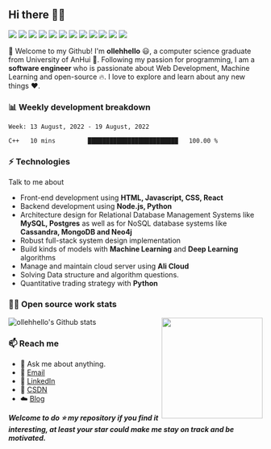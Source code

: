 ## Hi there 👋🤓
 <p>
  <img src="http://views.whatilearened.today/views/github/ollehhello/views.svg"/>
  <a href="https://github.com/ollehhello/"><img src="https://img.shields.io/github/followers/ollehhello?color=%234CC61E&label=GitHub%20Followers%20%3A"/></a>
  <a href="https://github.com/ollehhello/"><img src="https://badges.frapsoft.com/os/v2/open-source.svg?v=103"/></a>
  <a href="mailto:lovesc21314@163.com"><img src="https://img.shields.io/badge/Ask%20me-anything-1abc9c.svg"/></a>
  <a href="https://reactjs.org"><img src="https://img.shields.io/badge/Front End-ReactJS-42b883"/></a>
  <a href="https://nodejs.org"><img src="https://img.shields.io/badge/Back End-Node.js-f55247"/></a>
  <a href="https://www.mongodb.com"><img src="https://img.shields.io/badge/Database-MongoDB-orange"/></a>
  <a href="https://shields.io/"><img src="https://img.shields.io/badge/badges-awesome-green.svg"/></a>
  <a href=""><img src="https://img.shields.io/badge/LinkedIn-contact%20me-blue"></a>
  <a href=""><img src="https://img.shields.io/badge/Blog-CSDN-red"></a>
  <img src="https://img.shields.io/website?label=Website%20status%20%3A&url=https%3A%2F%2Fdaniels-roth-stan.fr%2F"/>
  <img src="https://wakatime.com/badge/user/04fad647-85e3-4110-9368-df2e75865242.svg"/>
 </p>

🎉 Welcome to my Github! I'm **ollehhello** 😃, a computer science graduate from University of AnHui 🏫.
Following my passion for programming, I am a **software engineer** who is passionate about Web Development, Machine Learning and open-source 🔥. 
I love to explore and learn about any new things ❤️.

### 📊 Weekly development breakdown
<!--START_SECTION:waka-->
```text
Week: 13 August, 2022 - 19 August, 2022

C++   10 mins         █████████████████████████   100.00 % 
```
<!--END_SECTION:waka-->

### ⚡ Technologies
Talk to me about
- Front-end development using **HTML, Javascript, CSS, React**
- Backend development using **Node.js, Python**
- Architecture design for Relational Database Management Systems like **MySQL, Postgres** as well as for NoSQL database systems like **Cassandra, MongoDB and Neo4j**
- Robust full-stack system design implementation
- Build kinds of models with **Machine Learning** and **Deep Learning** algorithms
- Manage and maintain cloud server using **Ali Cloud**
- Solving Data structure and algorithm questions.
- Quantitative trading strategy with **Python**

### 👨‍💻 Open source work stats
![ollehhello's Github stats](https://github-readme-stats.vercel.app/api?username=ollehhello&show_icons=true)
<img align='right' src='https://octodex.github.com/images/hula_loop_octodex03.gif' width='200"'>

### 📫 Reach me 

- 💬 Ask me about anything.
- 📧 <a href="mailto:lovesc21314@163.com">Email</a>
- 💼 <a href= "">LinkedIn</a>
- 📖 <a href = "">CSDN</a>
- ☁️ <a href = "">Blog</a>

***Welcome to do ⭐ my repository if you find it interesting, at least your star could make me stay on track and be motivated.***
